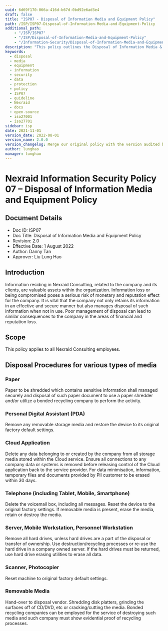 ```yaml
---
uuid: 6d69f170-066a-416d-b67d-0bd92e6ad3e4
draft: false
title: "ISP07 - Disposal of Information Media and Equipment Policy"
path: /ISP/ISP07-Disposal-of-Information-Media-and-Equipment-Policy
additional_path:
    - "/ISP/ISP07"
    - "/ISP/Disposal-of-Information-Media-and-Equipment-Policy"
    - "/Information-Security/Disposal-of-Information-Media-and-Equipment-Policy"
description: "This policy outlines the Disposal of Information Media & Equipment Policy for Nexraid's information system."
keywords: 
  - disposal
  - media
  - equipment
  - information
  - security
  - data
  - protection
  - policy
  - ISP07
  - guideline
  - Nexraid
  - docs
  - open-source
  - iso27001
  - iso27701
sidebar: isp
date: 2021-11-01
version_date: 2022-08-01
version_name: 2.0.0
version_changelog: Merge our original policy with the version audited by DPTM
author: lunghao
manager: lunghao
---
```


# Nexraid Information Security Policy 07 – Disposal of Information Media and Equipment Policy

## Document Details
* Doc ID: ISP07
* Doc Title: Disposal of Information Media and Equipment Policy
* Revision: 2.0
* Effective Date: 1 August 2022
* Author: Danny Tan
* Approver: Liu Lung Hao


## Introduction
Information residing in Nexraid Consulting, related to the company and its clients, are valuable assets within the organization. Information loss or being compromised poses a serious risk of monetary and reputation effect for the company. It is vital that the company not only retains its information in an effective and secure manner but also manages disposal of such information when not in use. Poor management of disposal can lead to similar consequences to the company in the areas of financial and reputation loss. 

## Scope
This policy applies to all Nexraid Consulting employees.

## Disposal Procedures for various types of media

### Paper
Paper to be shredded which contains sensitive information shall managed securely and disposal of such paper document to use a paper shredder and/or utilize a bonded recycling company to perform the activity.

### Personal Digital Assistant (PDA)
Remove any removable storage media and restore the device to its original factory default settings.

### Cloud Application
Delete any data belonging to or created by the company from all storage media stored within the Cloud service. Ensure all connections to any company data or systems is removed before releasing control of the Cloud application back to the service provider. For data minimisation, information, temporary files and documents provided by PII customer to be erased within 30 days.

### Telephone (including Tablet, Mobile, Smartphone)
Delete the voicemail box, including all messages. Reset the device to the original factory settings. If removable media is present, erase the media, retain or destroy the media.

### Server, Mobile Workstation, Personnel Workstation
Remove all hard drives, unless hard drives are a part of the disposal or transfer of ownership. Use destruction/recycling processes or re-use the hard drive in a company owned server. If the hard drives must be returned, use hard drive erasing utilities to erase all data.

### Scanner, Photocopier
Reset machine to original factory default settings.

### Removable Media
Hand-over to disposal vendor. Shredding disk platters, grinding the surfaces off of CD/DVD, etc or cracking/cutting the media. Bonded recycling companies can be employed for the service of destroying such media and such company must show evidential proof of recycling processes.